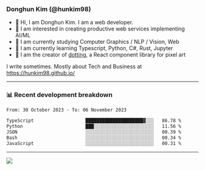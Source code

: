 ### Donghun Kim (@hunkim98)

- 👋 Hi, I am Donghun Kim. I am a web developer. 
- 🤔 I am interested in creating productive web services implementing AI/ML
- 🔭 I am currently studying Computer Graphics / NLP / Vision, Web 
- 🌱 I am currently learning Typescript, Python, C#, Rust, Jupyter
- 🎨 I am the creator of [dotting](https://github.com/hunkim98/dotting), a React component library for pixel art

I write sometimes. Mostly about Tech and Business at https://hunkim98.github.io/

---
### 📊 Recent development breakdown
<!--START_SECTION:waka-->

```txt
From: 30 October 2023 - To: 06 November 2023

TypeScript                   █████████████████████▓░░░   86.78 %
Python                       ███░░░░░░░░░░░░░░░░░░░░░░   11.56 %
JSON                         ░░░░░░░░░░░░░░░░░░░░░░░░░   00.39 %
Bash                         ░░░░░░░░░░░░░░░░░░░░░░░░░   00.34 %
JavaScript                   ░░░░░░░░░░░░░░░░░░░░░░░░░   00.31 %
```

<!--END_SECTION:waka-->
---

<!-- <div align='center'> -->
  <img align="center" src="https://github-readme-stats.vercel.app/api?username=hunkim98&theme=dark&show_icons=true"/>
<!-- </div> -->
<!--
**hunkim98/hunkim98** is a ✨ _special_ ✨ repository because its `README.md` (this file) appears on your GitHub profile.

Here are some ideas to get you started:

- 🔭 I’m currently working on ...
- 🌱 I’m currently learning ...
- 👯 I’m looking to collaborate on ...
- 🤔 I’m looking for help with ...
- 💬 Ask me about ...
- 📫 How to reach me: ...
- 😄 Pronouns: ...
- ⚡ Fun fact: ...
-->
